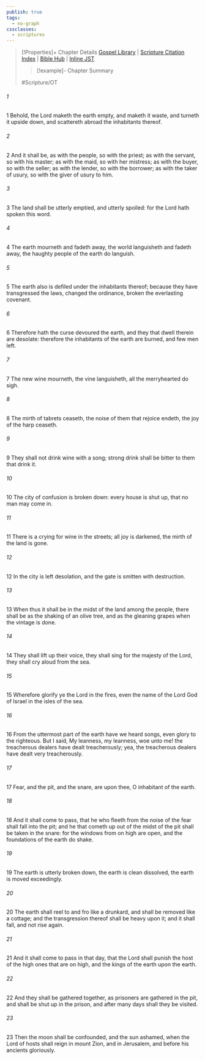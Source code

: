 ```yaml
---
publish: true
tags:
  - no-graph
cssclasses:
  - scriptures
---
```

>[!Properties]+ Chapter Details
>[Gospel Library](https://churchofjesuschrist.org/study/scriptures/ot/isa/24?lang=eng)    |    [Scripture Citation Index](https://scriptures.byu.edu/#07b18::c07b18)    |    [Bible Hub](https://biblehub.com/isaiah/24.htm)    |    [Inline JST](https://scripturetoolbox.com/html/ic/Isaiah/24.html)
>>[!example]- Chapter Summary
>> 
> 
>
>#Scripture/OT
###### 1
1 Behold, the Lord maketh the earth empty, and maketh it waste, and turneth it upside down, and scattereth abroad the inhabitants thereof.
###### 2
2 And it shall be, as with the people, so with the priest; as with the servant, so with his master; as with the maid, so with her mistress; as with the buyer, so with the seller; as with the lender, so with the borrower; as with the taker of usury, so with the giver of usury to him.
###### 3
3 The land shall be utterly emptied, and utterly spoiled: for the Lord hath spoken this word.
###### 4
4 The earth mourneth and fadeth away, the world languisheth and fadeth away, the haughty people of the earth do languish.
###### 5
5 The earth also is defiled under the inhabitants thereof; because they have transgressed the laws, changed the ordinance, broken the everlasting covenant.
###### 6
6 Therefore hath the curse devoured the earth, and they that dwell therein are desolate: therefore the inhabitants of the earth are burned, and few men left.
###### 7
7 The new wine mourneth, the vine languisheth, all the merryhearted do sigh.
###### 8
8 The mirth of tabrets ceaseth, the noise of them that rejoice endeth, the joy of the harp ceaseth.
###### 9
9 They shall not drink wine with a song; strong drink shall be bitter to them that drink it.
###### 10
10 The city of confusion is broken down: every house is shut up, that no man may come in.
###### 11
11 There is a crying for wine in the streets; all joy is darkened, the mirth of the land is gone.
###### 12
12 In the city is left desolation, and the gate is smitten with destruction.
###### 13
13 When thus it shall be in the midst of the land among the people, there shall be as the shaking of an olive tree, and as the gleaning grapes when the vintage is done.
###### 14
14 They shall lift up their voice, they shall sing for the majesty of the Lord, they shall cry aloud from the sea.
###### 15
15 Wherefore glorify ye the Lord in the fires, even the name of the Lord God of Israel in the isles of the sea.
###### 16
16 From the uttermost part of the earth have we heard songs, even glory to the righteous. But I said, My leanness, my leanness, woe unto me! the treacherous dealers have dealt treacherously; yea, the treacherous dealers have dealt very treacherously.
###### 17
17 Fear, and the pit, and the snare, are upon thee, O inhabitant of the earth.
###### 18
18 And it shall come to pass, that he who fleeth from the noise of the fear shall fall into the pit; and he that cometh up out of the midst of the pit shall be taken in the snare: for the windows from on high are open, and the foundations of the earth do shake.
###### 19
19 The earth is utterly broken down, the earth is clean dissolved, the earth is moved exceedingly.
###### 20
20 The earth shall reel to and fro like a drunkard, and shall be removed like a cottage; and the transgression thereof shall be heavy upon it; and it shall fall, and not rise again.
###### 21
21 And it shall come to pass in that day, that the Lord shall punish the host of the high ones that are on high, and the kings of the earth upon the earth.
###### 22
22 And they shall be gathered together, as prisoners are gathered in the pit, and shall be shut up in the prison, and after many days shall they be visited.
###### 23
23 Then the moon shall be confounded, and the sun ashamed, when the Lord of hosts shall reign in mount Zion, and in Jerusalem, and before his ancients gloriously.
